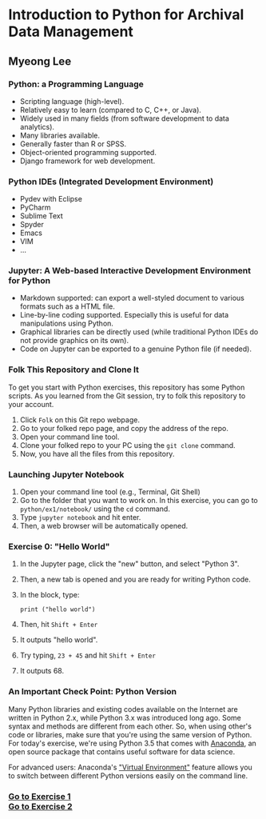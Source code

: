 Introduction to Python for Archival Data Management
======
Myeong Lee
-------

### Python: a Programming Language
- Scripting language (high-level).
- Relatively easy to learn (compared to C, C++, or Java).
- Widely used in many fields (from software development to data analytics).
- Many libraries available.
- Generally faster than R or SPSS.
- Object-oriented programming supported.
- Django framework for web development.

### Python IDEs (Integrated Development Environment)
- Pydev with Eclipse
- PyCharm
- Sublime Text
- Spyder
- Emacs
- VIM
- ...

### Jupyter: A Web-based Interactive Development Environment for Python
- Markdown supported: can export a well-styled document to various formats such as a HTML file.
- Line-by-line coding supported. Especially this is useful for data manipulations using Python.
- Graphical libraries can be directly used (while traditional Python IDEs do not provide graphics on its own). 
- Code on Jupyter can be exported to a genuine Python file (if needed).

### Folk This Repository and Clone It
To get you start with Python exercises, this repository has some Python scripts. As you learned from the Git session, try to folk this repository to your account. 

1. Click `Folk` on this Git repo webpage.
2. Go to your folked repo page, and copy the address of the repo.
3. Open your command line tool.
4. Clone your folked repo to your PC using the `git clone` command. 
4. Now, you have all the files from this repository.

### Launching Jupyter Notebook
1. Open your command line tool (e.g., Terminal, Git Shell)
2. Go to the folder that you want to work on. In this exercise, you can go to `python/ex1/notebook/` using the `cd` command.
3. Type `jupyter notebook` and hit enter.
4. Then, a web browser will be automatically opened. 

### Exercise 0: "Hello World"
1. In the Jupyter page, click the "new" button, and select "Python 3".
2. Then, a new tab is opened and you are ready for writing Python code.
3. In the block, type:


	```
	print ("hello world")
	```
4. Then, hit `Shift + Enter`
5. It outputs "hello world".
6. Try typing, `23 + 45` and hit `Shift + Enter`
7. It outputs 68.

### An Important Check Point: Python Version
Many Python libraries and existing codes available on the Internet are written in Python 2.x, while Python 3.x was introduced long ago. Some syntax and methods are different from each other. So, when using other's code or libraries, make sure that you're using the same version of Python. For today's exercise, we're using Python 3.5 that comes with [Anaconda](https://www.continuum.io/anaconda-overview), an open source package that contains useful software for data science. 

For advanced users: Anaconda's ["Virtual Environment"](https://uoa-eresearch.github.io/eresearch-cookbook/recipe/2014/11/20/conda/) feature allows you to switch between different Python versions easily on the command line.

### [Go to Exercise 1](ex1/) <br /> [Go to Exercise 2](ex2/)
